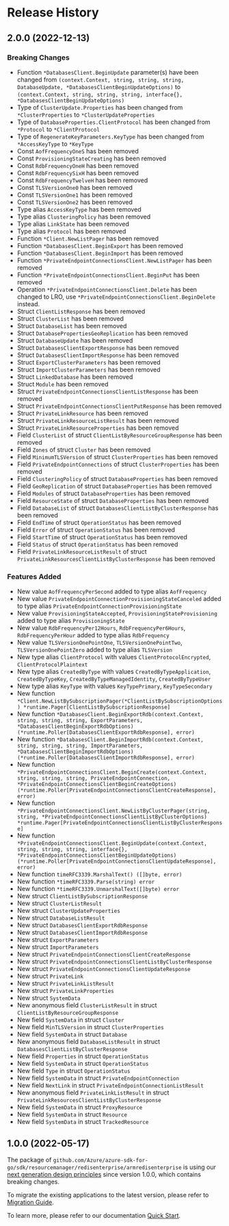 # Release History

## 2.0.0 (2022-12-13)
### Breaking Changes

- Function `*DatabasesClient.BeginUpdate` parameter(s) have been changed from `(context.Context, string, string, string, DatabaseUpdate, *DatabasesClientBeginUpdateOptions)` to `(context.Context, string, string, string, interface{}, *DatabasesClientBeginUpdateOptions)`
- Type of `ClusterUpdate.Properties` has been changed from `*ClusterProperties` to `*ClusterUpdateProperties`
- Type of `DatabaseProperties.ClientProtocol` has been changed from `*Protocol` to `*ClientProtocol`
- Type of `RegenerateKeyParameters.KeyType` has been changed from `*AccessKeyType` to `*KeyType`
- Const `AofFrequencyOneS` has been removed
- Const `ProvisioningStateCreating` has been removed
- Const `RdbFrequencyOneH` has been removed
- Const `RdbFrequencySixH` has been removed
- Const `RdbFrequencyTwelveH` has been removed
- Const `TLSVersionOne0` has been removed
- Const `TLSVersionOne1` has been removed
- Const `TLSVersionOne2` has been removed
- Type alias `AccessKeyType` has been removed
- Type alias `ClusteringPolicy` has been removed
- Type alias `LinkState` has been removed
- Type alias `Protocol` has been removed
- Function `*Client.NewListPager` has been removed
- Function `*DatabasesClient.BeginExport` has been removed
- Function `*DatabasesClient.BeginImport` has been removed
- Function `*PrivateEndpointConnectionsClient.NewListPager` has been removed
- Function `*PrivateEndpointConnectionsClient.BeginPut` has been removed
- Operation `*PrivateEndpointConnectionsClient.Delete` has been changed to LRO, use `*PrivateEndpointConnectionsClient.BeginDelete` instead.
- Struct `ClientListResponse` has been removed
- Struct `ClusterList` has been removed
- Struct `DatabaseList` has been removed
- Struct `DatabasePropertiesGeoReplication` has been removed
- Struct `DatabaseUpdate` has been removed
- Struct `DatabasesClientExportResponse` has been removed
- Struct `DatabasesClientImportResponse` has been removed
- Struct `ExportClusterParameters` has been removed
- Struct `ImportClusterParameters` has been removed
- Struct `LinkedDatabase` has been removed
- Struct `Module` has been removed
- Struct `PrivateEndpointConnectionsClientListResponse` has been removed
- Struct `PrivateEndpointConnectionsClientPutResponse` has been removed
- Struct `PrivateLinkResource` has been removed
- Struct `PrivateLinkResourceListResult` has been removed
- Struct `PrivateLinkResourceProperties` has been removed
- Field `ClusterList` of struct `ClientListByResourceGroupResponse` has been removed
- Field `Zones` of struct `Cluster` has been removed
- Field `MinimumTLSVersion` of struct `ClusterProperties` has been removed
- Field `PrivateEndpointConnections` of struct `ClusterProperties` has been removed
- Field `ClusteringPolicy` of struct `DatabaseProperties` has been removed
- Field `GeoReplication` of struct `DatabaseProperties` has been removed
- Field `Modules` of struct `DatabaseProperties` has been removed
- Field `ResourceState` of struct `DatabaseProperties` has been removed
- Field `DatabaseList` of struct `DatabasesClientListByClusterResponse` has been removed
- Field `EndTime` of struct `OperationStatus` has been removed
- Field `Error` of struct `OperationStatus` has been removed
- Field `StartTime` of struct `OperationStatus` has been removed
- Field `Status` of struct `OperationStatus` has been removed
- Field `PrivateLinkResourceListResult` of struct `PrivateLinkResourcesClientListByClusterResponse` has been removed

### Features Added

- New value `AofFrequencyPerSecond` added to type alias `AofFrequency`
- New value `PrivateEndpointConnectionProvisioningStateCanceled` added to type alias `PrivateEndpointConnectionProvisioningState`
- New value `ProvisioningStateAccepted`, `ProvisioningStateProvisioning` added to type alias `ProvisioningState`
- New value `RdbFrequencyPer12Hours`, `RdbFrequencyPer6Hours`, `RdbFrequencyPerHour` added to type alias `RdbFrequency`
- New value `TLSVersionOnePointOne`, `TLSVersionOnePointTwo`, `TLSVersionOnePointZero` added to type alias `TLSVersion`
- New type alias `ClientProtocol` with values `ClientProtocolEncrypted`, `ClientProtocolPlaintext`
- New type alias `CreatedByType` with values `CreatedByTypeApplication`, `CreatedByTypeKey`, `CreatedByTypeManagedIdentity`, `CreatedByTypeUser`
- New type alias `KeyType` with values `KeyTypePrimary`, `KeyTypeSecondary`
- New function `*Client.NewListBySubscriptionPager(*ClientListBySubscriptionOptions) *runtime.Pager[ClientListBySubscriptionResponse]`
- New function `*DatabasesClient.BeginExportRdb(context.Context, string, string, string, ExportParameters, *DatabasesClientBeginExportRdbOptions) (*runtime.Poller[DatabasesClientExportRdbResponse], error)`
- New function `*DatabasesClient.BeginImportRdb(context.Context, string, string, string, ImportParameters, *DatabasesClientBeginImportRdbOptions) (*runtime.Poller[DatabasesClientImportRdbResponse], error)`
- New function `*PrivateEndpointConnectionsClient.BeginCreate(context.Context, string, string, string, PrivateEndpointConnection, *PrivateEndpointConnectionsClientBeginCreateOptions) (*runtime.Poller[PrivateEndpointConnectionsClientCreateResponse], error)`
- New function `*PrivateEndpointConnectionsClient.NewListByClusterPager(string, string, *PrivateEndpointConnectionsClientListByClusterOptions) *runtime.Pager[PrivateEndpointConnectionsClientListByClusterResponse]`
- New function `*PrivateEndpointConnectionsClient.BeginUpdate(context.Context, string, string, string, interface{}, *PrivateEndpointConnectionsClientBeginUpdateOptions) (*runtime.Poller[PrivateEndpointConnectionsClientUpdateResponse], error)`
- New function `timeRFC3339.MarshalText() ([]byte, error)`
- New function `*timeRFC3339.Parse(string) error`
- New function `*timeRFC3339.UnmarshalText([]byte) error`
- New struct `ClientListBySubscriptionResponse`
- New struct `ClusterListResult`
- New struct `ClusterUpdateProperties`
- New struct `DatabaseListResult`
- New struct `DatabasesClientExportRdbResponse`
- New struct `DatabasesClientImportRdbResponse`
- New struct `ExportParameters`
- New struct `ImportParameters`
- New struct `PrivateEndpointConnectionsClientCreateResponse`
- New struct `PrivateEndpointConnectionsClientListByClusterResponse`
- New struct `PrivateEndpointConnectionsClientUpdateResponse`
- New struct `PrivateLink`
- New struct `PrivateLinkListResult`
- New struct `PrivateLinkProperties`
- New struct `SystemData`
- New anonymous field `ClusterListResult` in struct `ClientListByResourceGroupResponse`
- New field `SystemData` in struct `Cluster`
- New field `MinTLSVersion` in struct `ClusterProperties`
- New field `SystemData` in struct `Database`
- New anonymous field `DatabaseListResult` in struct `DatabasesClientListByClusterResponse`
- New field `Properties` in struct `OperationStatus`
- New field `SystemData` in struct `OperationStatus`
- New field `Type` in struct `OperationStatus`
- New field `SystemData` in struct `PrivateEndpointConnection`
- New field `NextLink` in struct `PrivateEndpointConnectionListResult`
- New anonymous field `PrivateLinkListResult` in struct `PrivateLinkResourcesClientListByClusterResponse`
- New field `SystemData` in struct `ProxyResource`
- New field `SystemData` in struct `Resource`
- New field `SystemData` in struct `TrackedResource`


## 1.0.0 (2022-05-17)

The package of `github.com/Azure/azure-sdk-for-go/sdk/resourcemanager/redisenterprise/armredisenterprise` is using our [next generation design principles](https://azure.github.io/azure-sdk/general_introduction.html) since version 1.0.0, which contains breaking changes.

To migrate the existing applications to the latest version, please refer to [Migration Guide](https://aka.ms/azsdk/go/mgmt/migration).

To learn more, please refer to our documentation [Quick Start](https://aka.ms/azsdk/go/mgmt).